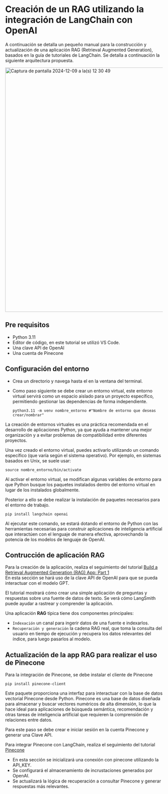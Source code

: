 # Creación de un RAG utilizando la integración de LangChain con OpenAI

A continuación se detalla un pequeño manual para la construcción y actualización de una aplicación RAG (Retrieval Augmented Generation), basados en la guía de tutoriales de LangChain. Se detalla a continuación la siguiente arquitectura propuesta.

<img width="779" alt="Captura de pantalla 2024-12-09 a la(s) 12 30 49" src="https://github.com/user-attachments/assets/7232d847-6eb1-4a33-904a-cbf8218b70d4">

## Pre requisitos
  - Python 3.11
  - Editor de código, en este tutorial se utilizó VS Code.
  - Una clave API de OpenAI
  - Una cuenta de Pinecone

## Configuración del entorno

  - Crea un directorio y navega hasta el en la ventana del terminal.
  - Como paso siguiente se debe crear un entorno virtual, este entorno virtual servirá como un espacio aislado para un proyecto específico, permitiendo gestionar las dependencias de forma independiente.

    ```
    python3.11 -m venv nombre_entorno #"Nombre de entorno que deseas crear/nombrar"
    ```

La creación de entornos virtuales es una práctica recomendada en el desarrollo de aplicaciones Python, ya que ayuda a mantener una mejor organización y a evitar problemas de compatibilidad entre diferentes proyectos.

Una vez creado el entorno virtual, puedes activarlo utilizando un comando específico (que varía según el sistema operativo). Por ejemplo, en sistemas basados en Unix, se suele usar:

```
source nombre_entorno/bin/activate
```

Al activar el entorno virtual, se modifican algunas variables de entorno para que Python busque los paquetes instalados dentro del entorno virtual en lugar de los instalados globalmente.

Posterior a ello se debe realizar la instalación de paquetes necesarios para el entorno de trabajo.

```
pip install langchain openai
```

Al ejecutar este comando, se estará dotando el entorno de Python con las herramientas necesarias para construir aplicaciones de inteligencia artificial que interactúen con el lenguaje de manera efectiva, aprovechando la potencia de los modelos de lenguaje de OpenAI.

## Contrucción de aplicación RAG

Para la creación de la aplicación, realiza el seguimiento del tutorial [Build a Retrieval Augmented Generation (RAG) App: Part 1](https://python.langchain.com/docs/tutorials/rag/) <br>
En esta sección se hará uso de la clave API de OpenAI para que se pueda interactuar con el modelo GPT. <br>

El tutorial mostrará cómo crear una simple aplicación de preguntas y respuestas sobre una fuente de datos de texto. Se verá cómo LangSmith puede ayudar a rastrear y comprender la aplicación.

Una aplicación **RAG** típica tiene dos componentes principales:

  - `Indexación` un canal para ingerir datos de una fuente e indexarlos.
  - `Recuperación y generación` la cadena RAG real, que toma la consulta del usuario en tiempo de ejecución y recupera los datos relevantes del índice, para luego pasarlos al modelo.

## Actualización de la app RAG  para realizar el uso  de Pinecone

Para la integración de Pinecone, se debe instalar el cliente de Pinecone

```
pip install pinecone-client
```

Este paquete proporciona una interfaz para interactuar con la base de datos vectorial Pinecone desde Python. Pinecone es una base de datos diseñada para almacenar y buscar vectores numéricos de alta dimensión, lo que la hace ideal para aplicaciones de búsqueda semántica, recomendación y otras tareas de inteligencia artificial que requieren la comprensión de relaciones entre datos.

Para este paso se debe crear e iniciar sesión en la cuenta Pinecone y generar una Clave API.

Para integrar Pinecone con LangChain, realiza el seguimiento del tutorial [Pinecone](https://python.langchain.com/docs/integrations/vectorstores/pinecone/)<br>

  - En esta sección se inicializará una conexión con pinecone utilizando la API_KEY.
  - Se configurará el almacenamiento de incrustaciones generados por OpenAI.
  - Se actualizará la lógica de recuperación a consultar Pinecone y generar respuestas más relevantes.
